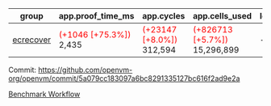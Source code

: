 | group | app.proof_time_ms | app.cycles | app.cells_used | leaf.proof_time_ms | leaf.cycles | leaf.cells_used |
| -- | -- | -- | -- | -- | -- | -- |
| [ecrecover](https://github.com/openvm-org/openvm/blob/benchmark-results/benchmarks-dispatch/refs/heads/avaneesh/test/ecrecover-5a079cc183097a6bc8291335127bc616f2ad9e2a.md) |<span style='color: red'>(+1046 [+75.3%])</span> 2,435 | <span style='color: red'>(+23147 [+8.0%])</span> 312,594 | <span style='color: red'>(+826713 [+5.7%])</span> 15,296,899 |- | - | - |


Commit: https://github.com/openvm-org/openvm/commit/5a079cc183097a6bc8291335127bc616f2ad9e2a

[Benchmark Workflow](https://github.com/openvm-org/openvm/actions/runs/15378132993)
